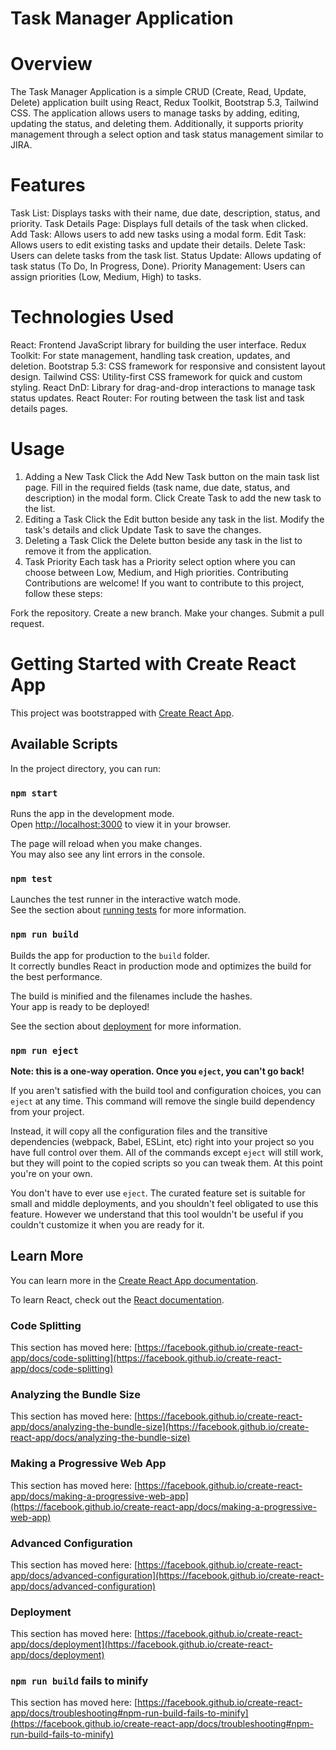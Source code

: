 # Task Manager Application
# Overview
The Task Manager Application is a simple CRUD (Create, Read, Update, Delete) application built using React, Redux Toolkit, Bootstrap 5.3, Tailwind CSS. The application allows users to manage tasks by adding, editing, updating the status, and deleting them. Additionally, it supports priority management through a select option and task status management similar to JIRA.

# Features
Task List: Displays tasks with their name, due date, description, status, and priority.
Task Details Page: Displays full details of the task when clicked.
Add Task: Allows users to add new tasks using a modal form.
Edit Task: Allows users to edit existing tasks and update their details.
Delete Task: Users can delete tasks from the task list.
Status Update: Allows updating of task status (To Do, In Progress, Done).
Priority Management: Users can assign priorities (Low, Medium, High) to tasks.

# Technologies Used
React: Frontend JavaScript library for building the user interface.
Redux Toolkit: For state management, handling task creation, updates, and deletion.
Bootstrap 5.3: CSS framework for responsive and consistent layout design.
Tailwind CSS: Utility-first CSS framework for quick and custom styling.
React DnD: Library for drag-and-drop interactions to manage task status updates.
React Router: For routing between the task list and task details pages.

# Usage
1. Adding a New Task
Click the Add New Task button on the main task list page.
Fill in the required fields (task name, due date, status, and description) in the modal form.
Click Create Task to add the new task to the list.
2. Editing a Task
Click the Edit button beside any task in the list.
Modify the task's details and click Update Task to save the changes.
3. Deleting a Task
Click the Delete button beside any task in the list to remove it from the application.
4. Task Priority Each task has a Priority select option where you can choose between Low, Medium, and High priorities.
Contributing Contributions are welcome! If you want to contribute to this project, follow these steps:

Fork the repository.
Create a new branch.
Make your changes.
Submit a pull request.


# Getting Started with Create React App

This project was bootstrapped with [Create React App](https://github.com/facebook/create-react-app).

## Available Scripts

In the project directory, you can run:

### `npm start`

Runs the app in the development mode.\
Open [http://localhost:3000](http://localhost:3000) to view it in your browser.

The page will reload when you make changes.\
You may also see any lint errors in the console.

### `npm test`

Launches the test runner in the interactive watch mode.\
See the section about [running tests](https://facebook.github.io/create-react-app/docs/running-tests) for more information.

### `npm run build`

Builds the app for production to the `build` folder.\
It correctly bundles React in production mode and optimizes the build for the best performance.

The build is minified and the filenames include the hashes.\
Your app is ready to be deployed!

See the section about [deployment](https://facebook.github.io/create-react-app/docs/deployment) for more information.

### `npm run eject`

**Note: this is a one-way operation. Once you `eject`, you can't go back!**

If you aren't satisfied with the build tool and configuration choices, you can `eject` at any time. This command will remove the single build dependency from your project.

Instead, it will copy all the configuration files and the transitive dependencies (webpack, Babel, ESLint, etc) right into your project so you have full control over them. All of the commands except `eject` will still work, but they will point to the copied scripts so you can tweak them. At this point you're on your own.

You don't have to ever use `eject`. The curated feature set is suitable for small and middle deployments, and you shouldn't feel obligated to use this feature. However we understand that this tool wouldn't be useful if you couldn't customize it when you are ready for it.

## Learn More

You can learn more in the [Create React App documentation](https://facebook.github.io/create-react-app/docs/getting-started).

To learn React, check out the [React documentation](https://reactjs.org/).

### Code Splitting

This section has moved here: [https://facebook.github.io/create-react-app/docs/code-splitting](https://facebook.github.io/create-react-app/docs/code-splitting)

### Analyzing the Bundle Size

This section has moved here: [https://facebook.github.io/create-react-app/docs/analyzing-the-bundle-size](https://facebook.github.io/create-react-app/docs/analyzing-the-bundle-size)

### Making a Progressive Web App

This section has moved here: [https://facebook.github.io/create-react-app/docs/making-a-progressive-web-app](https://facebook.github.io/create-react-app/docs/making-a-progressive-web-app)

### Advanced Configuration

This section has moved here: [https://facebook.github.io/create-react-app/docs/advanced-configuration](https://facebook.github.io/create-react-app/docs/advanced-configuration)

### Deployment

This section has moved here: [https://facebook.github.io/create-react-app/docs/deployment](https://facebook.github.io/create-react-app/docs/deployment)

### `npm run build` fails to minify

This section has moved here: [https://facebook.github.io/create-react-app/docs/troubleshooting#npm-run-build-fails-to-minify](https://facebook.github.io/create-react-app/docs/troubleshooting#npm-run-build-fails-to-minify)
